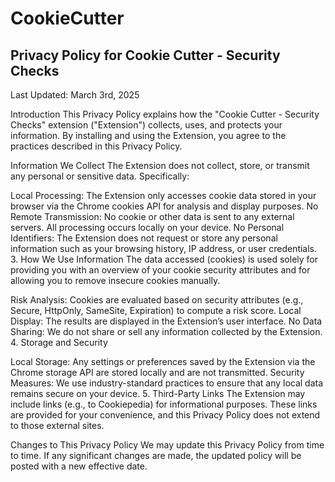 # CookieCutter

## Privacy Policy for Cookie Cutter - Security Checks

Last Updated: March 3rd, 2025

Introduction This Privacy Policy explains how the "Cookie Cutter - Security Checks" extension ("Extension") collects, uses, and protects your information. By installing and using the Extension, you agree to the practices described in this Privacy Policy.

Information We Collect The Extension does not collect, store, or transmit any personal or sensitive data. Specifically:

Local Processing: The Extension only accesses cookie data stored in your browser via the Chrome cookies API for analysis and display purposes. No Remote Transmission: No cookie or other data is sent to any external servers. All processing occurs locally on your device. No Personal Identifiers: The Extension does not request or store any personal information such as your browsing history, IP address, or user credentials. 3. How We Use Information The data accessed (cookies) is used solely for providing you with an overview of your cookie security attributes and for allowing you to remove insecure cookies manually.

Risk Analysis: Cookies are evaluated based on security attributes (e.g., Secure, HttpOnly, SameSite, Expiration) to compute a risk score. Local Display: The results are displayed in the Extension’s user interface. No Data Sharing: We do not share or sell any information collected by the Extension. 4. Storage and Security

Local Storage: Any settings or preferences saved by the Extension via the Chrome storage API are stored locally and are not transmitted. Security Measures: We use industry-standard practices to ensure that any local data remains secure on your device. 5. Third-Party Links The Extension may include links (e.g., to Cookiepedia) for informational purposes. These links are provided for your convenience, and this Privacy Policy does not extend to those external sites.

Changes to This Privacy Policy We may update this Privacy Policy from time to time. If any significant changes are made, the updated policy will be posted with a new effective date.

